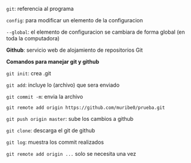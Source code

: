 `git`: referencia al programa

`config`: para modificar un elemento de la configuracion

`--global`: el elemento de configuracion se cambiara de forma global (en toda la computadora)



**Github**: servicio web de alojamiento de repositorios Git



**Comandos para manejar git y github**

`git init`: crea .git

`git add`: incluye lo (archivo) que sera enviado

`git commit -m`: envia la archivo

`git remote add origin https://github.com/muribe0/prueba.git`

`git push origin master`: sube los cambios a github

`git clone`: descarga el git de github

`git log`: muestra los commit realizados



`git remote add origin ...` solo se necesita una vez



